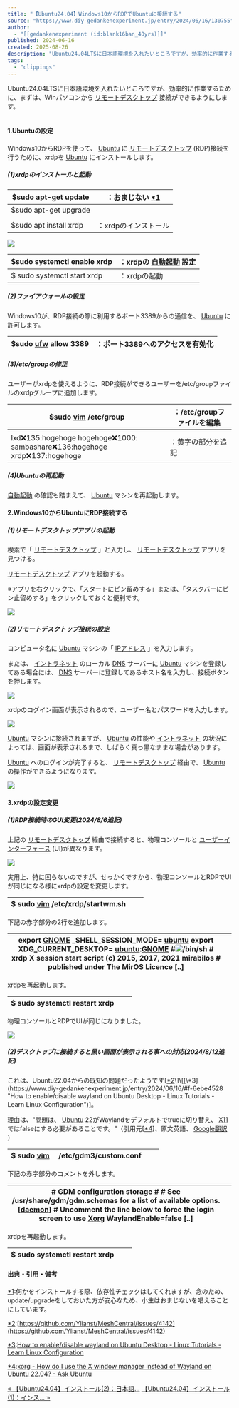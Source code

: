 ```yaml
---
title: "【Ubuntu24.04】Windows10からRDPでUbuntuに接続する"
source: "https://www.diy-gedankenexperiment.jp/entry/2024/06/16/130755"
author:
  - "[[gedankenexperiment (id:blank16ban_40yrs)]]"
published: 2024-06-16
created: 2025-08-26
description: "Ubuntu24.04LTSに日本語環境を入れたいところですが、効率的に作業するために、まずは、Winパソコンからリモートデスクトップ接続ができるようにします。 1.Ubuntuの設定 (1)xrdpのインストールと起動 (2)ファイアウォールの設定 (3)/etc/groupの修正 (4)Ubuntuの再起動 2.Windows10からUbuntuにRDP接続する (1)リモートデスクトップアプリの起動 (2)リモートデスクトップ接続の設定 3.xrdpの設定変更 (1)RDP接続時のGUI変更(2024/8/6追記) (2)デスクトップに接続すると黒い画面が表示される事への対応(2024/…"
tags:
  - "clippings"
---
```

Ubuntu24.04LTSに日本語環境を入れたいところですが、効率的に作業するために、まずは、Winパソコンから [リモートデスクトップ](https://d.hatena.ne.jp/keyword/%A5%EA%A5%E2%A1%BC%A5%C8%A5%C7%A5%B9%A5%AF%A5%C8%A5%C3%A5%D7) 接続ができるようにします。

|  |
| --- |

#### 1.Ubuntuの設定

Windows10からRDPを使って、 [Ubuntu](https://d.hatena.ne.jp/keyword/Ubuntu) に [リモートデスクトップ](https://d.hatena.ne.jp/keyword/%A5%EA%A5%E2%A1%BC%A5%C8%A5%C7%A5%B9%A5%AF%A5%C8%A5%C3%A5%D7) (RDP)接続を行うために、xrdpを [Ubuntu](https://d.hatena.ne.jp/keyword/Ubuntu) にインストールします。

##### (1)xrdpのインストールと起動

| $sudo apt-get update | ：おまじない [\*1](https://www.diy-gedankenexperiment.jp/entry/2024/06/16/#f-ec85a1fd "何かをインストールする際、依存性チェックはしてくれますが、念のため、update/upgradeをしておいた方が安心なため、小生はおまじないを唱えることにしています。") |
| --- | --- |
| $sudo apt-get upgrade |  |
|  |  |
| $sudo apt install xrdp | ：xrdpのインストール |

![](https://cdn-ak.f.st-hatena.com/images/fotolife/b/blank16ban_40yrs/20240618/20240618131343.png)

| $sudo systemctl enable xrdp | ：xrdpの [自動起動](https://d.hatena.ne.jp/keyword/%BC%AB%C6%B0%B5%AF%C6%B0) 設定 |
| --- | --- |
| $ sudo systemctl start xrdp | ：xrdpの起動 |

##### (2)ファイアウォールの設定

Windows10が、RDP接続の際に利用するポート3389からの通信を、 [Ubuntu](https://d.hatena.ne.jp/keyword/Ubuntu) に許可します。

| $sudo [ufw](https://d.hatena.ne.jp/keyword/ufw) allow 3389 | ：ポート3389へのアクセスを有効化 |
| --- | --- |

##### (3)/etc/groupの修正

ユーザーがxrdpを使えるように、RDP接続ができるユーザーを/etc/groupファイルのxrdpグループに追加します。

| $sudo [vim](https://d.hatena.ne.jp/keyword/vim) /etc/group | ：/etc/groupファイルを編集 |
| --- | --- |
|  |  |
| lxd:x:135:hogehoge   hogehoge:x:1000:   sambashare:x:136:hogehoge   xrdp:x:137:hogehoge | ：黄字の部分を追記 |

##### (4)Ubuntuの再起動

[自動起動](https://d.hatena.ne.jp/keyword/%BC%AB%C6%B0%B5%AF%C6%B0) の確認も踏まえて、 [Ubuntu](https://d.hatena.ne.jp/keyword/Ubuntu) マシンを再起動します。

#### 2.Windows10からUbuntuにRDP接続する

##### (1)リモートデスクトップアプリの起動

検索で「 [リモートデスクトップ](https://d.hatena.ne.jp/keyword/%A5%EA%A5%E2%A1%BC%A5%C8%A5%C7%A5%B9%A5%AF%A5%C8%A5%C3%A5%D7) 」と入力し、 [リモートデスクトップ](https://d.hatena.ne.jp/keyword/%A5%EA%A5%E2%A1%BC%A5%C8%A5%C7%A5%B9%A5%AF%A5%C8%A5%C3%A5%D7) アプリを見つける。

[リモートデスクトップ](https://d.hatena.ne.jp/keyword/%A5%EA%A5%E2%A1%BC%A5%C8%A5%C7%A5%B9%A5%AF%A5%C8%A5%C3%A5%D7) アプリを起動する。

※アプリを右クリックで、「スタートにピン留めする」または、「タスクバーにピン止留めする」をクリックしておくと便利です。

![](https://cdn-ak.f.st-hatena.com/images/fotolife/b/blank16ban_40yrs/20240606/20240606054803.png)

##### (2)リモートデスクトップ接続の設定

コンピュータ名に [Ubuntu](https://d.hatena.ne.jp/keyword/Ubuntu) マシンの「 [IPアドレス](https://d.hatena.ne.jp/keyword/IP%A5%A2%A5%C9%A5%EC%A5%B9) 」を入力します。

または、 [イントラネット](https://d.hatena.ne.jp/keyword/%A5%A4%A5%F3%A5%C8%A5%E9%A5%CD%A5%C3%A5%C8) のローカル [DNS](https://d.hatena.ne.jp/keyword/DNS) サーバーに [Ubuntu](https://d.hatena.ne.jp/keyword/Ubuntu) マシンを登録してある場合には、 [DNS](https://d.hatena.ne.jp/keyword/DNS) サーバーに登録してあるホスト名を入力し、接続ボタンを押します。

![](https://cdn-ak.f.st-hatena.com/images/fotolife/b/blank16ban_40yrs/20240618/20240618132550.png)

xrdpのログイン画面が表示されるので、ユーザー名とパスワードを入力します。

![](https://cdn-ak.f.st-hatena.com/images/fotolife/b/blank16ban_40yrs/20240618/20240618132312.png)

[Ubuntu](https://d.hatena.ne.jp/keyword/Ubuntu) マシンに接続されますが、 [Ubuntu](https://d.hatena.ne.jp/keyword/Ubuntu) の性能や [イントラネット](https://d.hatena.ne.jp/keyword/%A5%A4%A5%F3%A5%C8%A5%E9%A5%CD%A5%C3%A5%C8) の状況によっては、画面が表示されるまで、しばらく真っ黒なままな場合があります。

[Ubuntu](https://d.hatena.ne.jp/keyword/Ubuntu) へのログインが完了すると、 [リモートデスクトップ](https://d.hatena.ne.jp/keyword/%A5%EA%A5%E2%A1%BC%A5%C8%A5%C7%A5%B9%A5%AF%A5%C8%A5%C3%A5%D7) 経由で、 [Ubuntu](https://d.hatena.ne.jp/keyword/Ubuntu) の操作ができるようになります。

![](https://cdn-ak.f.st-hatena.com/images/fotolife/b/blank16ban_40yrs/20240618/20240618132958.png)

#### 3.xrdpの設定変更

##### (1)RDP接続時のGUI変更(2024/8/6追記)

上記の [リモートデスクトップ](https://d.hatena.ne.jp/keyword/%A5%EA%A5%E2%A1%BC%A5%C8%A5%C7%A5%B9%A5%AF%A5%C8%A5%C3%A5%D7) 経由で接続すると、物理コンソールと [ユーザーインターフェース](https://d.hatena.ne.jp/keyword/%A5%E6%A1%BC%A5%B6%A1%BC%A5%A4%A5%F3%A5%BF%A1%BC%A5%D5%A5%A7%A1%BC%A5%B9) (UI)が異なります。

![](https://cdn-ak.f.st-hatena.com/images/fotolife/b/blank16ban_40yrs/20240806/20240806094247.jpg)

実用上、特に困らないのですが、せっかくですから、物理コンソールとRDPでUIが同じになる様にxrdpの設定を変更します。

| $ sudo [vim](https://d.hatena.ne.jp/keyword/vim) /etc/xrdp/startwm.sh |  |  |
| --- | --- | --- |

下記の赤字部分の2行を追加します。

| export [GNOME](https://d.hatena.ne.jp/keyword/GNOME) \_SHELL\_SESSION\_MODE= [ubuntu](https://d.hatena.ne.jp/keyword/ubuntu)   export XDG\_CURRENT\_DESKTOP= [ubuntu](https://d.hatena.ne.jp/keyword/ubuntu):[GNOME](https://d.hatena.ne.jp/keyword/GNOME)   #![/bin/sh](https://d.hatena.ne.jp/keyword//bin/sh)   \# xrdp X session start script (c) 2015, 2017, 2021 mirabilos   \# published under The MirOS Licence  \[..\] |  |
| --- | --- |

xrdpを再起動します。

| $ sudo systemctl restart xrdp |  |  |
| --- | --- | --- |

物理コンソールとRDPでUIが同じになりました。

![](https://cdn-ak.f.st-hatena.com/images/fotolife/b/blank16ban_40yrs/20240806/20240806100249.jpg)

##### (2)デスクトップに接続すると黒い画面が表示される事への対応(2024/8/12追記)

これは、Ubuntu22.04からの既知の問題だったようです\[[\*2](https://www.diy-gedankenexperiment.jp/entry/2024/06/16/#f-0394fd2a "https://github.com/Ylianst/MeshCentral/issues/4142")\]\[[\*3](https://www.diy-gedankenexperiment.jp/entry/2024/06/16/#f-6ebe4528 "How to enable/disable wayland on Ubuntu Desktop - Linux Tutorials - Learn Linux Configuration")\]。

理由は、"問題は、 [Ubuntu](https://d.hatena.ne.jp/keyword/Ubuntu) 22がWaylandをデフォルトでtrueに切り替え、 [X11](https://d.hatena.ne.jp/keyword/X11) ではfalseにする必要があることです。"（引用元\[[\*4](https://www.diy-gedankenexperiment.jp/entry/2024/06/16/#f-c8b06d6f "xorg - How do I use the X window manager instead of Wayland on Ubuntu 22.04? - Ask Ubuntu")\]、原文英語、 [Google翻訳](https://d.hatena.ne.jp/keyword/Google%CB%DD%CC%F5) ）

| $ sudo [vim](https://d.hatena.ne.jp/keyword/vim) 　/etc/gdm3/custom.conf |  |  |
| --- | --- | --- |

下記の赤字部分のコメントを外します。

| \# GDM configuration storage  #   \# See /usr/share/gdm/gdm.schemas for a list of available options.  \[[daemon](https://d.hatena.ne.jp/keyword/daemon)\]   \# Uncomment the line below to force the login screen to use [Xorg](https://d.hatena.ne.jp/keyword/Xorg)   WaylandEnable=false  \[..\] |  |
| --- | --- |

xrdpを再起動します。

| $ sudo systemctl restart xrdp |  |  |
| --- | --- | --- |

#### 出典・引用・備考

[\*1](https://www.diy-gedankenexperiment.jp/entry/2024/06/16/#fn-ec85a1fd):何かをインストールする際、依存性チェックはしてくれますが、念のため、update/upgradeをしておいた方が安心なため、小生はおまじないを唱えることにしています。

[\*2](https://www.diy-gedankenexperiment.jp/entry/2024/06/16/#fn-0394fd2a):[https://github.com/Ylianst/MeshCentral/issues/4142](https://github.com/Ylianst/MeshCentral/issues/4142)

[\*3](https://www.diy-gedankenexperiment.jp/entry/2024/06/16/#fn-6ebe4528):[How to enable/disable wayland on Ubuntu Desktop - Linux Tutorials - Learn Linux Configuration](https://linuxconfig.org/how-to-enable-disable-wayland-on-ubuntu-22-04-desktop)

[\*4](https://www.diy-gedankenexperiment.jp/entry/2024/06/16/#fn-c8b06d6f):[xorg - How do I use the X window manager instead of Wayland on Ubuntu 22.04? - Ask Ubuntu](https://askubuntu.com/questions/1410256/how-do-i-use-the-x-window-manager-instead-of-wayland-on-ubuntu-22-04/1413490#1413490)

[« 【Ubuntu24.04】インストール(2)：日本語…](https://www.diy-gedankenexperiment.jp/entry/2024/06/17/183825) [【Ubuntu24.04】インストール(1)：インス… »](https://www.diy-gedankenexperiment.jp/entry/2024/06/15/160115)